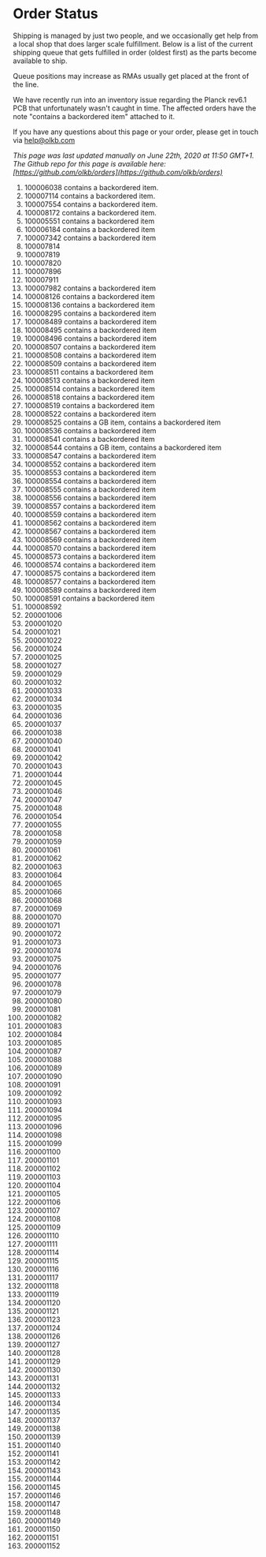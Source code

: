 # Order Status

Shipping is managed by just two people, and we occasionally get help from a local shop that does larger scale fulfillment. Below is a list of the current shipping queue that gets fulfilled in order (oldest first) as the parts become available to ship.

Queue positions may increase as RMAs usually get placed at the front of the line.

We have recently run into an inventory issue regarding the Planck rev6.1 PCB that unfortunately wasn't caught in time. The affected orders have the note "contains a backordered item" attached to it.

If you have any questions about this page or your order, please get in touch via help@olkb.com

*This page was last updated manually on June 22th, 2020 at 11:50 GMT+1. The Github repo for this page is available here: [https://github.com/olkb/orders](https://github.com/olkb/orders)*

 1. 100006038 contains a backordered item.
 2. 100007114 contains a backordered item.
 3. 100007554 contains a backordered item.
 4. 100008172 contains a backordered item.
 5. 100005551 contains a backordered item
 6. 100006184 contains a backordered item
 7. 100007342 contains a backordered item
 8. 100007814
 9. 100007819
 10. 100007820
 11. 100007896
 12. 100007911
 13. 100007982 contains a backordered item
 14. 100008126 contains a backordered item
 15. 100008136 contains a backordered item
 16. 100008295 contains a backordered item
 17. 100008489 contains a backordered item
 18. 100008495 contains a backordered item
 19. 100008496 contains a backordered item
 20. 100008507 contains a backordered item
 21. 100008508 contains a backordered item
 22. 100008509 contains a backordered item
 23. 100008511 contains a backordered item
 24. 100008513 contains a backordered item
 25. 100008514 contains a backordered item
 26. 100008518 contains a backordered item
 27. 100008519 contains a backordered item
 28. 100008522 contains a backordered item
 29. 100008525 contains a GB item, contains a backordered item
 30. 100008536 contains a backordered item
 31. 100008541 contains a backordered item
 32. 100008544 contains a GB item, contains a backordered item
 33. 100008547 contains a backordered item
 34. 100008552 contains a backordered item
 35. 100008553 contains a backordered item
 36. 100008554 contains a backordered item
 37. 100008555 contains a backordered item
 38. 100008556 contains a backordered item
 39. 100008557 contains a backordered item
 40. 100008559 contains a backordered item
 41. 100008562 contains a backordered item
 42. 100008567 contains a backordered item
 43. 100008569 contains a backordered item
 44. 100008570 contains a backordered item
 45. 100008573 contains a backordered item
 46. 100008574 contains a backordered item
 47. 100008575 contains a backordered item
 48. 100008577 contains a backordered item
 49. 100008589 contains a backordered item
 50. 100008591 contains a backordered item
 51. 100008592
 52. 200001006
 53. 200001020
 54. 200001021
 55. 200001022
 56. 200001024
 57. 200001025
 58. 200001027
 59. 200001029
 60. 200001032
 61. 200001033
 62. 200001034
 63. 200001035
 64. 200001036
 65. 200001037
 66. 200001038
 67. 200001040
 68. 200001041
 69. 200001042
 70. 200001043
 71. 200001044
 72. 200001045
 73. 200001046
 74. 200001047
 75. 200001048
 76. 200001054
 77. 200001055
 78. 200001058
 79. 200001059
 80. 200001061
 81. 200001062
 82. 200001063
 83. 200001064
 84. 200001065
 85. 200001066
 86. 200001068
 87. 200001069
 88. 200001070
 89. 200001071
 90. 200001072
 91. 200001073
 92. 200001074
 93. 200001075
 94. 200001076
 95. 200001077
 96. 200001078
 97. 200001079
 98. 200001080
 99. 200001081
 100. 200001082
 101. 200001083
 102. 200001084
 103. 200001085
 104. 200001087
 105. 200001088
 106. 200001089
 107. 200001090
 108. 200001091
 109. 200001092
 110. 200001093
 111. 200001094
 112. 200001095
 113. 200001096
 114. 200001098
 115. 200001099
 116. 200001100
 117. 200001101
 118. 200001102
 119. 200001103
 120. 200001104
 121. 200001105
 122. 200001106
 123. 200001107
 124. 200001108
 125. 200001109
 126. 200001110
 127. 200001111
 128. 200001114
 129. 200001115
 130. 200001116
 131. 200001117
 132. 200001118
 133. 200001119
 134. 200001120
 135. 200001121
 136. 200001123
 137. 200001124
 138. 200001126
 139. 200001127
 140. 200001128
 141. 200001129
 142. 200001130
 143. 200001131
 144. 200001132
 145. 200001133
 146. 200001134
 147. 200001135
 148. 200001137
 149. 200001138
 150. 200001139
 151. 200001140
 152. 200001141
 153. 200001142
 154. 200001143
 155. 200001144
 156. 200001145
 157. 200001146
 158. 200001147
 159. 200001148
 160. 200001149
 161. 200001150
 162. 200001151
 163. 200001152
